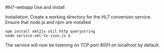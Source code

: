 #hl7-webapp Use and Install

Installation:
	Create a working directory for the HL7 conversion service.
	Ensure that node.js and npm are installed
```
npm install xml2js util http querystring
node service-xml-to-json.js &
```

The service will now be listening on TCP port 8001 on localhost by default.
